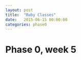 ```yaml
---
layout: post
title:  "Ruby Classes"
date:   2015-06-15 00:00:00
categories: phase0
---
```


# Phase 0, week 5